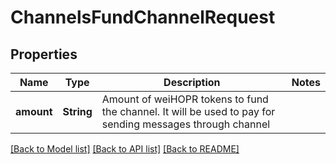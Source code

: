 # ChannelsFundChannelRequest

## Properties
Name | Type | Description | Notes
------------ | ------------- | ------------- | -------------
**amount** | **String** | Amount of weiHOPR tokens to fund the channel. It will be used to pay for sending messages through channel | 

[[Back to Model list]](../README.md#documentation-for-models) [[Back to API list]](../README.md#documentation-for-api-endpoints) [[Back to README]](../README.md)


